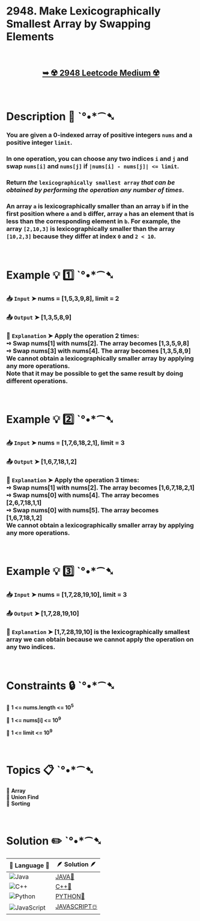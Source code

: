 # 2948. Make Lexicographically Smallest Array by Swapping Elements

</br>

<h2 align="center"> 

<a href="https://leetcode.com/problems/make-lexicographically-smallest-array-by-swapping-elements/description/?envType=daily-question&envId=2025-01-25"><strong>➥ ☢️ 2948 Leetcode Medium ☢️ </strong></a>
</h2>

</br>

# Description 📜 ˋ°•*⁀➷

### You are given a 0-indexed array of positive integers `nums` and a positive integer `limit`.

### In one operation, you can choose any two indices `i` and `j` and swap `nums[i]` and `nums[j]` if `|nums[i] - nums[j]| <= limit`.

### Return *the* `lexicographically smallest array` *that can be obtained by performing the operation any number of times*.

### An array `a` is lexicographically smaller than an array `b` if in the first position where `a` and `b` differ, array `a` has an element that is less than the corresponding element in `b`. For example, the array `[2,10,3]` is lexicographically smaller than the array `[10,2,3]` because they differ at index `0` and `2 < 10`.

</br>

# Example 💡 1️⃣ ˋ°•*⁀➷

  ### 📥 `Input`  ➤ nums = [1,5,3,9,8], limit = 2

  ### 📤 `Output`  ➤  [1,3,5,8,9]

  ### 🔦 `Explanation`  ➤ Apply the operation 2 times:</br> ➺ Swap nums[1] with nums[2]. The array becomes [1,3,5,9,8]</br> ➺ Swap nums[3] with nums[4]. The array becomes [1,3,5,8,9]</br> We cannot obtain a lexicographically smaller array by applying any more operations.</br> Note that it may be possible to get the same result by doing different operations.

</br>

# Example 💡 2️⃣ ˋ°•*⁀➷

  ### 📥 `Input` ➤ nums = [1,7,6,18,2,1], limit = 3

  ### 📤 `Output`  ➤ [1,6,7,18,1,2]

  ### 🔦 `Explanation` ➤  Apply the operation 3 times:</br> ➺ Swap nums[1] with nums[2]. The array becomes [1,6,7,18,2,1]</br> ➺ Swap nums[0] with nums[4]. The array becomes [2,6,7,18,1,1]</br> ➺ Swap nums[0] with nums[5]. The array becomes [1,6,7,18,1,2]</br> We cannot obtain a lexicographically smaller array by applying any more operations.

</br>

# Example 💡 3️⃣ ˋ°•*⁀➷

  ### 📥 `Input` ➤  nums = [1,7,28,19,10], limit = 3

  ### 📤 `Output`  ➤ [1,7,28,19,10]

  ### 🔦 `Explanation`  ➤ [1,7,28,19,10] is the lexicographically smallest array we can obtain because we cannot apply the operation on any two indices.

</br>

# Constraints 🔒 ˋ°•*⁀➷

🔹 **1 <= nums.length <= 10<sup>5</sup>** </br>

🔹 **1 <= nums[i] <= 10<sup>9</sup>** </br>

🔹 **1 <= limit <= 10<sup>9</sup>** </br>

</br>

# Topics 📋 ˋ°•*⁀➷

🔸 **Array**  </br>
🔸 **Union Find**  </br>
🔸 **Sorting**  </br>

</br>

# Solution ✏️ ˋ°•*⁀➷

| 📒 Language 📒  | 🪶 Solution 🪶 |
| ------------- | ------------- |
|  ![Java](https://img.shields.io/badge/java-%23ED8B00.svg?style=for-the-badge&logo=openjdk&logoColor=white)  | [JAVA🍁](https://github.com/Prakhar-002/LEETCODE/blob/main/%F0%9F%8D%84%20Daily%20Challenge%202025%20%F0%9F%8D%B3/%F0%9F%94%AC%20Examine%20Thoroughly%20%F0%9F%A7%AC/01%20Jan%20%F0%9F%AA%BC/25%20-%2001%20-%202025%20---%202948.%20Make%20Lexicographically%20Smallest%20Array%20by%20Swapping%20Elements%20%E2%98%83%EF%B8%8F%20%F0%9F%8D%81%20%F0%9F%8D%B0%20%F0%9F%8E%B2/%F0%9F%8D%81JAVA%20-%202948.%20Make%20Lexicographically%20Smallest%20Ar.java) |
|  ![C++](https://img.shields.io/badge/c++-%2300599C.svg?style=for-the-badge&logo=c%2B%2B&logoColor=white)  | [C++🎲](https://github.com/Prakhar-002/LEETCODE/blob/main/%F0%9F%8D%84%20Daily%20Challenge%202025%20%F0%9F%8D%B3/%F0%9F%94%AC%20Examine%20Thoroughly%20%F0%9F%A7%AC/01%20Jan%20%F0%9F%AA%BC/25%20-%2001%20-%202025%20---%202948.%20Make%20Lexicographically%20Smallest%20Array%20by%20Swapping%20Elements%20%E2%98%83%EF%B8%8F%20%F0%9F%8D%81%20%F0%9F%8D%B0%20%F0%9F%8E%B2/%F0%9F%8E%B2CPP%20-%202948.%20Make%20Lexicographically%20Smallest%20Arra.cpp)  |
|  ![Python](https://img.shields.io/badge/python-3670A0?style=for-the-badge&logo=python&logoColor=ffdd54)    | [PYTHON🍰](https://github.com/Prakhar-002/LEETCODE/blob/main/%F0%9F%8D%84%20Daily%20Challenge%202025%20%F0%9F%8D%B3/%F0%9F%94%AC%20Examine%20Thoroughly%20%F0%9F%A7%AC/01%20Jan%20%F0%9F%AA%BC/25%20-%2001%20-%202025%20---%202948.%20Make%20Lexicographically%20Smallest%20Array%20by%20Swapping%20Elements%20%E2%98%83%EF%B8%8F%20%F0%9F%8D%81%20%F0%9F%8D%B0%20%F0%9F%8E%B2/%F0%9F%8D%B0PYTHON%20-%202948.%20Make%20Lexicographically%20Smallest%20Ar.py) |
| ![JavaScript](https://img.shields.io/badge/javascript-%23323330.svg?style=for-the-badge&logo=javascript&logoColor=%23F7DF1E)   | [JAVASCRIPT☃️](https://github.com/Prakhar-002/LEETCODE/blob/main/%F0%9F%8D%84%20Daily%20Challenge%202025%20%F0%9F%8D%B3/%F0%9F%94%AC%20Examine%20Thoroughly%20%F0%9F%A7%AC/01%20Jan%20%F0%9F%AA%BC/25%20-%2001%20-%202025%20---%202948.%20Make%20Lexicographically%20Smallest%20Array%20by%20Swapping%20Elements%20%E2%98%83%EF%B8%8F%20%F0%9F%8D%81%20%F0%9F%8D%B0%20%F0%9F%8E%B2/%E2%98%83%EF%B8%8FJAVASCRIPT%20-%202948.%20Make%20Lexicographically%20Smalles.js) |
